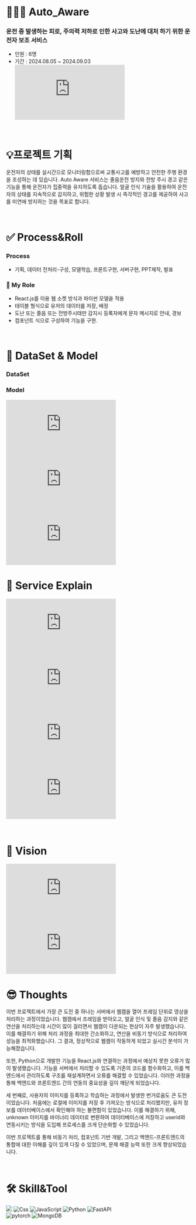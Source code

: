 # 👨🏻‍💻 Auto_Aware
### 운전 중 발생하는 피로, 주의력 저하로 인한 사고와 도난에 대처 하기 위한 운전자 보조 서비스
* 인원 : 6명
* 기간 : 2024.08.05 ~ 2024.09.03
![AutoAware(Title).pdf](https://github.com/user-attachments/files/16941396/AutoAware.pdf)

<br>

# 💡프로젝트 기획
운전자의 상태를 실시간으로 모니터링함으로써 교통사고를 예방하고 안전한 주행 환경을 조성하는 데 있습니다. Auto Aware 서비스는 졸음운전 방지와 전방 주시 경고 같은 기능을 통해 운전자가 집중력을 유지하도록 돕습니다. 얼굴 인식 기술을 활용하여 운전자의 상태를 지속적으로 감지하고, 위험한 상황 발생 시 즉각적인 경고를 제공하여 사고를 미연에 방지하는 것을 목표로 합니다.

<br>

# **✅ Process&Roll**
### Process
- 기획, 데이터 전처리-구성, 모델학습, 프론트구현, 서버구현, PPT제작, 발표
### 🔑 My Role
- React.js를 이용 웹 소켓 방식과 파이썬 모델을 적용
- 테이블 형식으로 유저의 데이터를 저장, 배정
- 도난 또는 졸음 또는 전방주시태만 감지시 등록자에게 문자 메시지로 안내, 경보
- 컴포넌트 식으로 구성하여 기능을 구현.
  
<br>

# 💾 DataSet & Model
### DataSet


### Model
![AutoAware(Algorithm1).pdf](https://github.com/user-attachments/files/16941432/AutoAware.pdf)
![AutoAware(Algorithm2).pdf](https://github.com/user-attachments/files/16941440/AutoAware.pdf)
![AutoAware(Algorithm3).pdf](https://github.com/user-attachments/files/16941441/AutoAware.pdf)


# **📖 Service Explain**
![AutoAware(Process1).pdf](https://github.com/user-attachments/files/16941418/AutoAware.pdf)
![AutoAware(Process2).pdf](https://github.com/user-attachments/files/16941420/AutoAware.pdf)
![AutoAware(main1).pdf](https://github.com/user-attachments/files/16941426/AutoAware.pdf)
![AutoAware(main2).pdf](https://github.com/user-attachments/files/16941437/AutoAware.pdf)

<br>

# **📍 Vision**
![AutoAware(vision).pdf](https://github.com/user-attachments/files/16941444/AutoAware.pdf)
![AutoAware(vision2).pdf](https://github.com/user-attachments/files/16941447/AutoAware.pdf)
<br>

# **😎 Thoughts**
이번 프로젝트에서 가장 큰 도전 중 하나는 서버에서 웹캠을 열어 프레임 단위로 영상을 처리하는 과정이었습니다. 웹캠에서 프레임을 받아오고, 얼굴 인식 및 졸음 감지와 같은 연산을 처리하는데 시간이 많이 걸리면서 웹캠이 다운되는 현상이 자주 발생했습니다. 이를 해결하기 위해 처리 과정을 최대한 간소화하고, 연산을 비동기 방식으로 처리하여 성능을 최적화했습니다. 그 결과, 정상적으로 웹캠이 작동하게 되었고 실시간 분석이 가능해졌습니다.

또한, Python으로 개발한 기능을 React.js와 연결하는 과정에서 예상치 못한 오류가 많이 발생했습니다. 기능을 서버에서 처리할 수 있도록 기존의 코드를 함수화하고, 이를 백엔드에서 관리하도록 구조를 재설계하면서 오류를 해결할 수 있었습니다. 이러한 과정을 통해 백엔드와 프론트엔드 간의 연동의 중요성을 깊이 깨닫게 되었습니다.

세 번째로, 사용자의 이미지를 등록하고 학습하는 과정에서 발생한 번거로움도 큰 도전이었습니다. 처음에는 로컬에 이미지를 저장 후 가져오는 방식으로 처리했지만, 유저 정보를 데이터베이스에서 확인해야 하는 불편함이 있었습니다. 이를 해결하기 위해, unknown 이미지를 바이너리 데이터로 변환하여 데이터베이스에 저장하고 userid와 연동시키는 방식을 도입해 프로세스를 크게 단순화할 수 있었습니다.

이번 프로젝트를 통해 비동기 처리, 컴포넌트 기반 개발, 그리고 백엔드-프론트엔드의 통합에 대한 이해를 깊이 있게 다질 수 있었으며, 문제 해결 능력 또한 크게 향상되었습니다.

<br>

# **🛠️ Skill&Tool**
<img src="https://img.shields.io/badge/React-61DAFB?style=for-the-badge&logo=React&logoColor=black"/> <img alt="Css" src ="https://img.shields.io/badge/CSS3-1572B6.svg?&style=for-the-badge&logo=CSS3&logoColor=white"/> <img alt="JavaScript" src ="https://img.shields.io/badge/JavaScriipt-F7DF1E.svg?&style=for-the-badge&logo=JavaScript&logoColor=black"/> <img alt="Python" src ="https://img.shields.io/badge/Python-3776AB.svg?&style=for-the-badge&logo=Python&logoColor=white"/> <img alt="FastAPI" src ="https://img.shields.io/badge/fastapi-009688.svg?&style=for-the-badge&logo=Python&logoColor=white"/>
<br>
<img alt="pytorch" src ="https://img.shields.io/badge/pytorch-EE4C2C.svg?&style=for-the-badge&logo=PyTorch&logoColor=white"/>
<img alt="MongoDB" src ="https://img.shields.io/badge/MongoDB-47A248.svg?&style=for-the-badge&logo=Python&logoColor=white"/>




